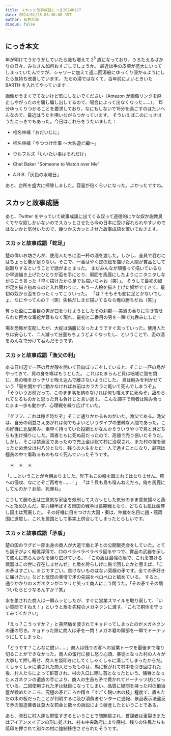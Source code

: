 ```yaml
---
title: スカッと故事成語にっき20240127
date: 2024/01/28 03:30:00 JST
author: 石井大海
disqus: false
---
```


## にっき本文

年が明けてうかうかしていたら歳も増えて $2^5$ 歳になっており、うろたえるばかりの日々、みなさん如何おすごしでしょうか。
最近は手の皮膚が盛大にいってしまっていたんですが、シャワーに加えて週二回湯船にゆっくり浸かるようにしたら気持ち改善しています。
ただの湯ではなくて、百年前によいときいた BARTH を入れてやっています：

[](asin:B077H2PLK6)

画像がうまくでてないけど気にしないでください（Amazon が画像リンクを廃止しやがったのを騙し騙し出してるので、場合によって出なくなった……）。
15分ゆっくりつかることを要求しており、なにもしないで15分を過ごすのはたいへんなので、最近はうたを唄いながらつかっています。
そういえばこのにっきはうたにっきでもあった。今日はこれらをうたいました：

- 椎名林檎「おだいじに」

  [](youtube:BgxW16t3ecA)
- 椎名林檎「やつつけ仕事 〜大名遊ビ編〜」

  [](youtube:Z5nfnVCE4Xo)
- ウルフルズ「いいたい事はそれだけ」
- Chet Baker "Someone to Watch over Me"
  
  [](youtube:GVkRHNKj9No)
- A.R.B.「灰色の水曜日」
  
  [](https://music.apple.com/jp/album/%E7%81%B0%E8%89%B2%E3%81%AE%E6%B0%B4%E6%9B%9C%E6%97%A5/175134658?i=175134951)

あと、台所を盛大に掃除しました。容量が倍くらいになった。よかったですね。

## スカッと故事成語

あと、Twitter をやっていて故事成語に出てくる奴って道徳的にヤな奴か説教臭くてヤな奴しかいないのでスカッとさせたら今の日本に受け容れられやすいのではないかと気付いたので、幾つかスカッとさせた故事成語を置いておきます。

### スカッと故事成語「蛇足」

楚の偉いお坊さんが、使用人たちに盃一杯の酒を渡した。しかし、全員で呑むにはちょっと量が足りない。そこで、一番はやく蛇の絵を描けた人間が賞品として総取りするということで話がまとまった。
まだみんなが頑張って描いているなか早速描き上げたひとりが盃を手にとり、周囲を馬鹿にしたようにニタニタしながらこう言った「早く描けたから足でも描いちゃお（笑）」。
そうして最初の奴が足を描き初めるのと入れ替わりに、もう一人絵を描き上げた奴がでてきて、最初の奴から盃をひったくってこういった。
「は？そもそも蛇に足とかないでしょ、なにやってんの？（笑）失格だしまだ描いてるなら俺の勝ちだね（笑）」

奪った盃に二番目の男が口をつけようとしたその刹那──美酒の香りに引き寄せられた巨大な毒蛇が音もなく現れ、最初と二番目の男を一瞬で丸呑みにした！

場を恐怖が支配したが、大蛇は満腹になったようですぐ去っていった。使用人たちは安心して、二人減って分量もちょうどよくなったし、ということで、盃の酒をみんなで分けて呑んだそうです。

### スカッと故事成語「漁父の利」

ある日川辺で一匹の貝が殻を開いて日向ぼっこをしていると、そこに一匹の鳥がやってきて、貝の身を啄ばもうとした。
これはたまらんと貝は咄嗟に殻を閉じ、鳥の嘴をガッチリと咥え込んで離さないようにした。
鳥は睨みを利かせていう「殻を開かずに動かなければお前はカラカラに乾いて死んでしまうぞ」。
「そういうお前だって、このまま嘴を納めなければ何も喰えずに死ぬぞ」舐められてなるものかと思った貝も負けじと言い返す。
こんな調子で両者は睨み合ったまま一歩も動かず、心理戦を繰り広げていた。

『グフフ、これは稼ぎ時だぞ』そこに通りかかるものがいた。漁父である。漁父は、自分の利益さえあがれば何でもよいというタイプの悪辣な人間であった。この好機に北叟笑み、素早く持っていた投網とかなんかそういうやつで鳥と貝どちらも生け捕りにした。両者ともに死ぬ前だったので、高値で売り捌いたそうだ。
しかし、そこは禁漁区であったので売上金は総て村に没収され、また村の掟を破ったため漁父は村八分となり、残りの人生をただ一人で過すことになり、最期は極貧の中で看取るものもなく死んでいったそうです。

　＊　＊　＊

「……ということが今朝ありました。陛下もこの轍を踏まれてはなりません。燕への侵攻、なにとぞご再考を……！」
「は？貝も鳥も喋んねえだろ。俺を馬鹿にしてんのか？お前、死罪ね」

こうして趙の王は生意気な家臣を処刑してスカッとした気分のまま意気揚々と燕へと攻め込んだ。実力相半ばする両国の戦争は長期戦となり、どちらも民は疲弊し国土は荒廃した。
その好機に目をつけた大国・秦は、仲裁を名目に趙・燕両国に進駐し、これを属国として事実上併合してしまったとらしいです。

### スカッと故事成語「矛盾」

楚の国のラグビー部出身の商人が大道で盾と矛との公開販売会をしていた。とても調子がよく軽佻浮薄で、口のペラペラペラペラ回るやつで、賞品の武器を示して盛んに売らんかなを繰り広げている。
「この盾は最強の盾で、これを貫ける武器はこの世に存在しませんぜ」と盾を誇らしげに撫で回したかと思えば、「この矛はすごい。まじですごい。貫けないものはない究極の矛です。全ての矛好きに届けたい」などと恍惚の表情で矛の先端をペロペロと舐めている。
すると、通りかかりのメガネクンがニヤリと笑って商人にこう問うた。「その矛でその盾ついたらどうなるんすか？笑」

水を差された商人は一瞬ムッとしたが、すぐに営業スマイルを取り戻して、「いい質問ですねえ！」というと盾を先程のメガネクンに渡す。「これで胴体を守ってみてください」

「えっ？こうっすか？」と突然盾を渡されてキョドってしまったのがメガネクンの運の尽き。キョドった隙に商人は矛を一閃！メガネ君の頭部を一瞬でドーナッツにしてしまった。

「どうです？こんなに鋭い……」商人は残りの客への営業トークを最後まで喋り切ることができなかった。商人の蛮行に接し怒り心頭、暴徒となった村の人々が大挙して押し寄せ、商人を袋叩きにしてくしゃくしゃに潰してしまったからだ。
くしゃくしゃに潰された商人だったものは、馬に繋がれて村中を引き回された後、村人たちによって斬首され、村の入口に晒し首となったという。犠牲となったメガネクンの遺族の手により、商人の生首も矛で貫かれてドーナッツ状になっている。二回使用された矛は駄目になってしまい、品質に疑問を持った村の鍛冶屋が検めたところ、究極の矛どころか精々「すごく鋭い木の枝」程度で、盾もただの木の板だったことが判明するに及び消費者センターに通報、景品表示法違反で矛の製造業者は莫大な罰金と数々の訴訟により破産したということである。

あと、流石に村人達も野蛮すぎるということで問題視され、首謀者は車裂きまたはアイアンメイデンの刑に処され、村も中央政府により廃村、残りの住民たちも焼印を押されて別々の村に強制移住させられたそうです。

